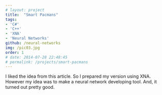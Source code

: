 ```yaml
---
# layout: project
title:  "Smart Pacmans"
tags:
- 'C#'
- 'C++'
- 'XNA'
- 'Neural Networks'
github: /neural-networks
img: /pic03.jpg
order: 1
# date: 2014-07-28 22:48:45
# permalink: /projects/smart-pacmans
---
```


I liked the idea from this article. So I prepared my version using XNA. However my idea was to make a neural network developing tool. And, it turned out pretty good.
